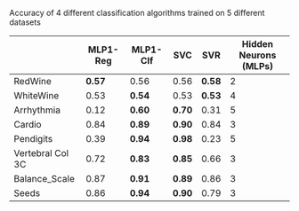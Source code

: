 Accuracy of 4 different classification algorithms trained on 5 different datasets

|            | MLP1-Reg | MLP1-Clf | SVC  | SVR  | Hidden Neurons (MLPs) |
|------------|----------|----------|------|------|------|
| RedWine    | **0.57**     | 0.56     | 0.56 | **0.58** | 2 |
| WhiteWine  | 0.53     | **0.54**     | 0.53 | **0.53** | 4 |
| Arrhythmia | 0.12     | **0.60**     | **0.70** | 0.31 | 5 |
| Cardio     | 0.84     | **0.89**     | **0.90** | 0.84 | 3 |
| Pendigits  | 0.39     | **0.94**     |  **0.98**    |  0.23 | 5 |
| Vertebral Col 3C  | 0.72     | **0.83**     |  **0.85**    |  0.66 | 3 |
| Balance_Scale  | 0.87     | **0.91**     |  **0.89**    |  0.86 | 3 |
| Seeds  | 0.86     | **0.94**     |  **0.90**    |  0.79 | 3 |

